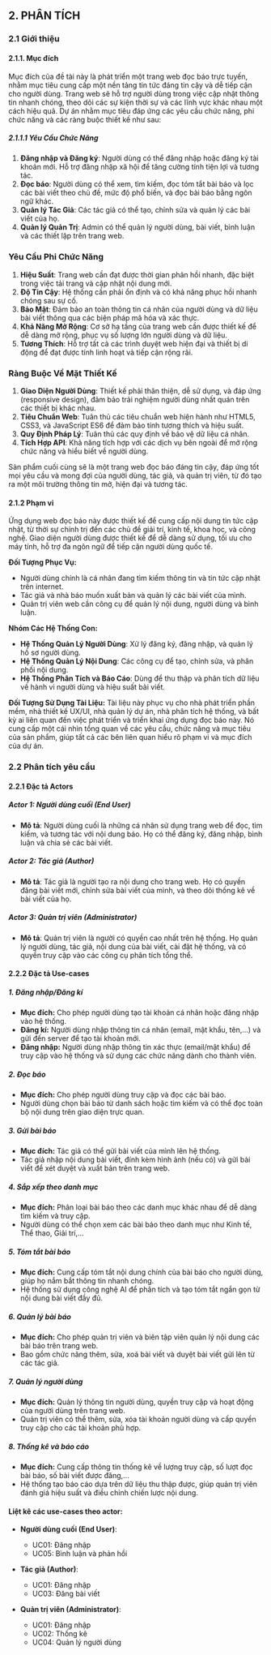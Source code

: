 ## 2. PHÂN TÍCH

### 2.1 Giới thiệu

#### 2.1.1. Mục đích

Mục đích của đề tài này là phát triển một trang web đọc báo trực tuyến, nhằm mục tiêu cung cấp một nền tảng tin tức đáng tin cậy và dễ tiếp cận cho người dùng. Trang web sẽ hỗ trợ người dùng trong việc cập nhật thông tin nhanh chóng, theo dõi các sự kiện thời sự và các lĩnh vực khác nhau một cách hiệu quả. Dự án nhằm mục tiêu đáp ứng các yêu cầu chức năng, phi chức năng và các ràng buộc thiết kế như sau:

##### 2.1.1.1 Yêu Cầu Chức Năng
1. **Đăng nhập và Đăng ký**: Người dùng có thể đăng nhập hoặc đăng ký tài khoản mới. Hỗ trợ đăng nhập xã hội để tăng cường tính tiện lợi và tương tác.
2. **Đọc báo**: Người dùng có thể xem, tìm kiếm, đọc tóm tắt bài báo và lọc các bài viết theo chủ đề, mức độ phổ biến, và đọc bài báo bằng ngôn ngữ khác.
3. **Quản lý Tác Giả**: Các tác giả có thể tạo, chỉnh sửa và quản lý các bài viết của họ.
4. **Quản lý Quản Trị**: Admin có thể quản lý người dùng, bài viết, bình luận và các thiết lập trên trang web.

### Yêu Cầu Phi Chức Năng
1. **Hiệu Suất**: Trang web cần đạt được thời gian phản hồi nhanh, đặc biệt trong việc tải trang và cập nhật nội dung mới.
2. **Độ Tin Cậy**: Hệ thống cần phải ổn định và có khả năng phục hồi nhanh chóng sau sự cố.
3. **Bảo Mật**: Đảm bảo an toàn thông tin cá nhân của người dùng và dữ liệu bài viết thông qua các biện pháp mã hóa và xác thực.
4. **Khả Năng Mở Rộng**: Cơ sở hạ tầng của trang web cần được thiết kế để dễ dàng mở rộng, phục vụ số lượng lớn người dùng và dữ liệu.
5. **Tương Thích**: Hỗ trợ tất cả các trình duyệt web hiện đại và thiết bị di động để đạt được tính linh hoạt và tiếp cận rộng rãi.

### Ràng Buộc Về Mặt Thiết Kế
1. **Giao Diện Người Dùng**: Thiết kế phải thân thiện, dễ sử dụng, và đáp ứng (responsive design), đảm bảo trải nghiệm người dùng nhất quán trên các thiết bị khác nhau.
2. **Tiêu Chuẩn Web**: Tuân thủ các tiêu chuẩn web hiện hành như HTML5, CSS3, và JavaScript ES6 để đảm bảo tính tương thích và hiệu suất.
3. **Quy Định Pháp Lý**: Tuân thủ các quy định về bảo vệ dữ liệu cá nhân.
4. **Tích Hợp API**: Khả năng tích hợp với các dịch vụ bên ngoài để mở rộng chức năng và hiểu biết về người dùng.

Sản phẩm cuối cùng sẽ là một trang web đọc báo đáng tin cậy, đáp ứng tốt mọi yêu cầu và mong đợi của người dùng, tác giả, và quản trị viên, từ đó tạo ra một môi trường thông tin mở, hiện đại và tương tác.

#### 2.1.2 Phạm vi

Ứng dụng web đọc báo này được thiết kế để cung cấp nội dung tin tức cập nhật, từ thời sự chính trị đến các chủ đề giải trí, kinh tế, khoa học, và công nghệ. Giao diện người dùng được thiết kế để dễ dàng sử dụng, tối ưu cho máy tính, hỗ trợ đa ngôn ngữ để tiếp cận người dùng quốc tế.

**Đối Tượng Phục Vụ:**
- Người dùng chính là cá nhân đang tìm kiếm thông tin và tin tức cập nhật trên internet.
- Tác giả và nhà báo muốn xuất bản và quản lý các bài viết của mình.
- Quản trị viên web cần công cụ để quản lý nội dung, người dùng và bình luận.

**Nhóm Các Hệ Thống Con:**
- **Hệ Thống Quản Lý Người Dùng**: Xử lý đăng ký, đăng nhập, và quản lý hồ sơ người dùng.
- **Hệ Thống Quản Lý Nội Dung**: Các công cụ để tạo, chỉnh sửa, và phân phối nội dung.
- **Hệ Thống Phân Tích và Báo Cáo**: Dùng để thu thập và phân tích dữ liệu về hành vi người dùng và hiệu suất bài viết.

**Đối Tượng Sử Dụng Tài Liệu:**
Tài liệu này phục vụ cho nhà phát triển phần mềm, nhà thiết kế UX/UI, nhà quản lý dự án, nhà phân tích hệ thống, và bất kỳ ai liên quan đến việc phát triển và triển khai ứng dụng đọc báo này. Nó cung cấp một cái nhìn tổng quan về các yêu cầu, chức năng và mục tiêu của sản phẩm, giúp tất cả các bên liên quan hiểu rõ phạm vi và mục đích của dự án.


### 2.2 Phân tích yêu cầu

#### 2.2.1 Đặc tả Actors

##### Actor 1: Người dùng cuối (End User)
- **Mô tả**: Người dùng cuối là những cá nhân sử dụng trang web để đọc, tìm kiếm, và tương tác với nội dung báo. Họ có thể đăng ký, đăng nhập, bình luận và chia sẻ các bài viết.

##### Actor 2: Tác giả (Author)
- **Mô tả**: Tác giả là người tạo ra nội dung cho trang web. Họ có quyền đăng bài viết mới, chỉnh sửa bài viết của mình, và theo dõi thống kê về bài viết của họ.

##### Actor 3: Quản trị viên (Administrator)
- **Mô tả**: Quản trị viên là người có quyền cao nhất trên hệ thống. Họ quản lý người dùng, tác giả, nội dung của bài viết, cài đặt hệ thống, và có quyền truy cập vào các công cụ phân tích tổng thể.

#### 2.2.2 Đặc tả Use-cases

##### 1. Đăng nhập/Đăng kí
- **Mục đích:** Cho phép người dùng tạo tài khoản cá nhân hoặc đăng nhập vào hệ thống.
- **Đăng kí:** Người dùng nhập thông tin cá nhân (email, mật khẩu, tên,...) và gửi đến server để tạo tài khoản mới.
- **Đăng nhập:** Người dùng nhập thông tin xác thực (email/mật khẩu) để truy cập vào hệ thống và sử dụng các chức năng dành cho thành viên.

##### 2. Đọc báo
- **Mục đích:** Cho phép người dùng truy cập và đọc các bài báo.
- Người dùng chọn bài báo từ danh sách hoặc tìm kiếm và có thể đọc toàn bộ nội dung trên giao diện trực quan.

##### 3. Gửi bài báo
- **Mục đích:** Tác giả có thể gửi bài viết của mình lên hệ thống.
- Tác giả nhập nội dung bài viết, đính kèm hình ảnh (nếu có) và gửi bài viết để xét duyệt và xuất bản trên trang web.

##### 4. Sắp xếp theo danh mục
- **Mục đích:** Phân loại bài báo theo các danh mục khác nhau để dễ dàng tìm kiếm và truy cập.
- Người dùng có thể chọn xem các bài báo theo danh mục như Kinh tế, Thể thao, Giải trí,...

##### 5. Tóm tắt bài báo
- **Mục đích:** Cung cấp tóm tắt nội dung chính của bài báo cho người dùng, giúp họ nắm bắt thông tin nhanh chóng.
- Hệ thống sử dụng công nghệ AI để phân tích và tạo tóm tắt ngắn gọn từ nội dung bài viết đầy đủ.

##### 6. Quản lý bài báo
- **Mục đích:** Cho phép quản trị viên và biên tập viên quản lý nội dung các bài báo trên trang web.
- Bao gồm chức năng thêm, sửa, xoá bài viết và duyệt bài viết gửi lên từ các tác giả.

##### 7. Quản lý người dùng
- **Mục đích:** Quản lý thông tin người dùng, quyền truy cập và hoạt động của người dùng trên trang web.
- Quản trị viên có thể thêm, sửa, xóa tài khoản người dùng và cấp quyền truy cập cho các tài khoản phù hợp.

##### 8. Thống kê và báo cáo
- **Mục đích:** Cung cấp thông tin thống kê về lượng truy cập, số lượt đọc bài báo, số bài viết được đăng,...
- Hệ thống tạo báo cáo dựa trên dữ liệu thu thập được, giúp quản trị viên đánh giá hiệu suất và điều chỉnh chiến lược nội dung.

#### Liệt kê các use-cases theo actor:
- **Người dùng cuối (End User)**:
    - UC01: Đăng nhập
    - UC05: Bình luận và phản hồi

- **Tác giả (Author)**:
    - UC01: Đăng nhập
    - UC03: Đăng bài viết

- **Quản trị viên (Administrator)**:
    - UC01: Đăng nhập
    - UC02: Thống kê
    - UC04: Quản lý người dùng